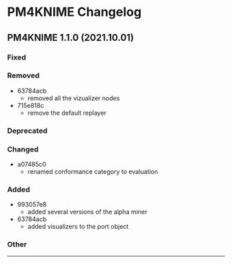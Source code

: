 # PM4KNIME Changelog

## PM4KNIME 1.1.0 (2021.10.01)

### Fixed

### Removed
* 63784acb
	* removed all the vizualizer nodes
* 715e818c
  * remove the default replayer	

### Deprecated

### Changed
* a07485c0
  * renamed conformance category to evaluation

### Added
* 993057e8
	* added several versions of the alpha miner
* 63784acb
  * added visualizers to the port object

### Other


---